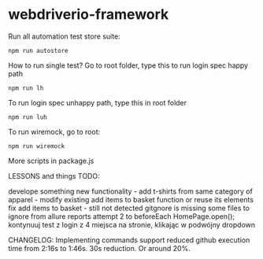 # webdriverio-framework

Run all automation test store suite:

```
npm run autostore
```

How to run single test? Go to root folder, type this to run login spec happy path

```
npm run lh
```

To run login spec unhappy path, type this in root folder

```
npm run luh
```

To run wiremock, go to root:

```
npm run wiremock
```

More scripts in package.js

LESSONS and things TODO:



develope something new functionality - add t-shirts from same category of apparel - modify existing add items to basket function or reuse its elements
fix add items to basket - still not detected
gitgnore is missing some files to ignore from allure reports
attempt 2 to beforeEach HomePage.open();
kontynuuj test z login z 4 miejsca na stronie, klikając w podwójny dropdown

CHANGELOG:
Implementing commands support reduced github execution time from 2:16s to 1:46s. 30s reduction. Or around 20%.
